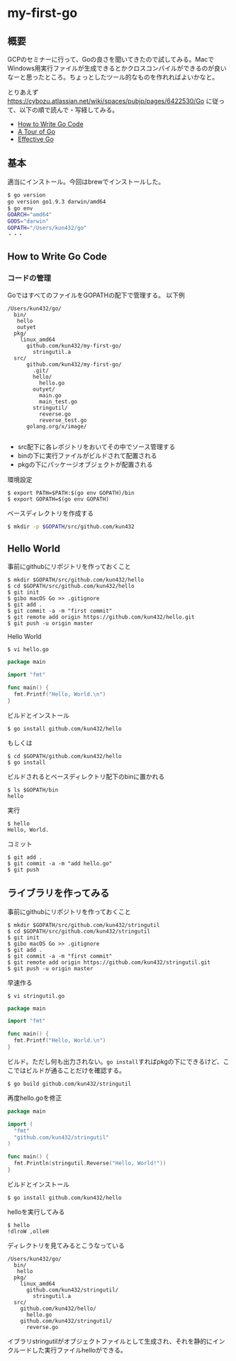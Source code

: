 # my-first-go

## 概要

GCPのセミナーに行って、Goの良さを聞いてきたので試してみる。MacでWindows用実行ファイルが生成できるとかクロスコンパイルができるのが良いなーと思ったところ。ちょっとしたツール的なものを作れればよいかなと。

とりあえず https://cybozu.atlassian.net/wiki/spaces/pubjp/pages/6422530/Go に従って、以下の順で読んで・写経してみる。

- [How to Write Go Code](https://golang.org/doc/code.html)
- [A Tour of Go](https://tour.golang.org/welcome/1)
- [Effective Go](https://golang.org/doc/effective_go.html)

## 基本

適当にインストール。今回はbrewでインストールした。

```bash
$ go version
go version go1.9.3 darwin/amd64
$ go env
GOARCH="amd64"
GOOS="darwin"
GOPATH="/Users/kun432/go"
・・・
```

## How to Write Go Code

### コードの管理

GoではすべてのファイルをGOPATHの配下で管理する。
以下例

```
/Users/kun432/go/
  bin/
   hello
   outyet
  pkg/
    linux_amd64
      github.com/kun432/my-first-go/
        stringutil.a
  src/
      github.com/kun432/my-first-go/
        .git/
        hello/
          hello.go
        outyet/
          main.go
          main_test.go
        stringutil/
          reverse.go
          reverse_test.go
      golang.org/x/image/
      
```

- src配下に各レポジトリをおいてその中でソース管理する
- binの下に実行ファイルがビルドされて配置される
- pkgの下にパッケージオブジェクトが配置される

環境設定

```
$ export PATH=$PATH:$(go env GOPATH)/bin
$ export GOPATH=$(go env GOPATH)
```

ベースディレクトリを作成する

```bash
$ mkdir -p $GOPATH/src/github.com/kun432
```

## Hello World

事前にgithubにリポジトリを作っておくこと

```
$ mkdir $GOPATH/src/github.com/kun432/hello
$ cd $GOPATH/src/github.com/kun432/hello
$ git init
$ gibo macOS Go >> .gitignore
$ git add .
$ git commit -a -m "first commit"
$ git remote add origin https://github.com/kun432/hello.git
$ git push -u origin master
```

Hello World

```
$ vi hello.go
```

```go:hello.go
package main

import "fmt"

func main() {
  fmt.Printf("Hello, World.\n")
}
```

ビルドとインストール

```
$ go install github.com/kun432/hello
```

もしくは

```
$ cd $GOPATH/github.com/kun432/hello
$ go install
```

ビルドされるとベースディレクトリ配下のbinに置かれる

```
$ ls $GOPATH/bin
hello
```

実行

```
$ hello
Hello, World.
```

コミット

```
$ git add .
$ git commit -a -m "add hello.go"
$ git push
```

## ライブラリを作ってみる

事前にgithubにリポジトリを作っておくこと

```
$ mkdir $GOPATH/src/github.com/kun432/stringutil
$ cd $GOPATH/src/github.com/kun432/stringutil
$ git init
$ gibo macOS Go >> .gitignore
$ git add .
$ git commit -a -m "first commit"
$ git remote add origin https://github.com/kun432/stringutil.git
$ git push -u origin master
```

早速作る

```
$ vi stringutil.go
```

```go:hello.go
package main

import "fmt"

func main() {
  fmt.Printf("Hello, World.\n")
}
```

ビルド。ただし何も出力されない。```go install```すればpkgの下にできるけど、ここではビルドが通ることだけを確認する。

```
$ go build github.com/kun432/stringutil
```

再度hello.goを修正

```go:hello.go
package main

import (
  "fmt"
  "github.com/kun432/stringutil"
)

func main() {
  fmt.Println(stringutil.Reverse("Hello, World!"))
}
```

ビルドとインストール

```
$ go install github.com/kun432/hello
```

helloを実行してみる

```
$ hello
!dlroW ,olleH
```

ディレクトリを見てみるとこうなっている

```
/Users/kun432/go/
  bin/
   hello
  pkg/
    linux_amd64
      github.com/kun432/stringutil/
        stringutil.a
  src/
    github.com/kun432/hello/
      hello.go
    github.com/kun432/stringutil/
      reverse.go
```

イブラリstringutilがオブジェクトファイルとして生成され、それを静的にインクルードした実行ファイルhelloができる。